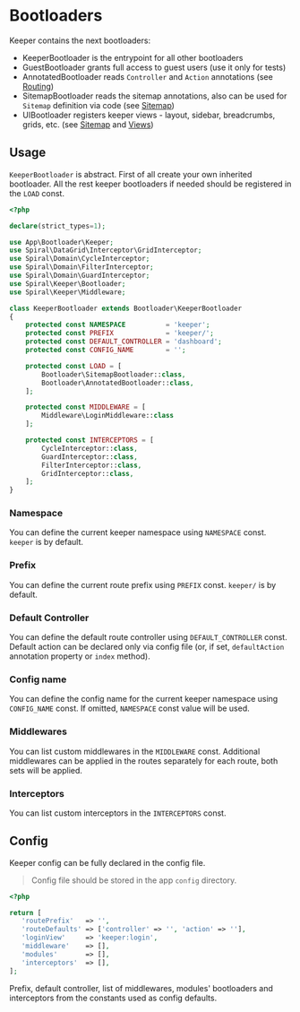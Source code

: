# Bootloaders
Keeper contains the next bootloaders:
- KeeperBootloader is the entrypoint for all other bootloaders
- GuestBootloader grants full access to guest users (use it only for tests)
- AnnotatedBootloader reads `Controller` and `Action` annotations (see [Routing](/keeper/routing.md))
- SitemapBootloader reads the sitemap annotations, also can be used for `Sitemap` definition via code (see [Sitemap](/keeper/sitemap.md))
- UIBootloader registers keeper views - layout, sidebar, breadcrumbs, grids, etc. (see [Sitemap](/keeper/sitemap.md) and [Views](/keeper/views.md))

## Usage
`KeeperBootloader` is abstract. First of all create your own inherited bootloader.
All the rest keeper bootloaders if needed should be registered in the `LOAD` const.
```php
<?php

declare(strict_types=1);

use App\Bootloader\Keeper;
use Spiral\DataGrid\Interceptor\GridInterceptor;
use Spiral\Domain\CycleInterceptor;
use Spiral\Domain\FilterInterceptor;
use Spiral\Domain\GuardInterceptor;
use Spiral\Keeper\Bootloader;
use Spiral\Keeper\Middleware;

class KeeperBootloader extends Bootloader\KeeperBootloader
{
    protected const NAMESPACE          = 'keeper';
    protected const PREFIX             = 'keeper/';
    protected const DEFAULT_CONTROLLER = 'dashboard';
    protected const CONFIG_NAME        = '';

    protected const LOAD = [
        Bootloader\SitemapBootloader::class,
        Bootloader\AnnotatedBootloader::class,
    ];

    protected const MIDDLEWARE = [
        Middleware\LoginMiddleware::class
    ];

    protected const INTERCEPTORS = [
        CycleInterceptor::class,
        GuardInterceptor::class,
        FilterInterceptor::class,
        GridInterceptor::class,
    ];
}
```

### Namespace
You can define the current keeper namespace using `NAMESPACE` const. `keeper` is by default.

### Prefix
You can define the current route prefix using `PREFIX` const. `keeper/` is by default.

### Default Controller
You can define the default route controller using `DEFAULT_CONTROLLER` const.
Default action can be declared only via config file (or, if set, `defaultAction` annotation property or `index` method).

### Config name
You can define the config name for the current keeper namespace using `CONFIG_NAME` const.
If omitted, `NAMESPACE` const value will be used.

### Middlewares
You can list custom middlewares in the `MIDDLEWARE` const.
Additional middlewares can be applied in the routes separately for each route, both sets will be applied.

### Interceptors
You can list custom interceptors in the `INTERCEPTORS` const.

## Config
Keeper config can be fully declared in the config file.
> Config file should be stored in the app `config` directory.
```php
<?php

return [
   'routePrefix'   => '',
   'routeDefaults' => ['controller' => '', 'action' => ''],
   'loginView'     => 'keeper:login',
   'middleware'    => [],
   'modules'       => [],
   'interceptors'  => [],
];
```
Prefix, default controller, list of middlewares, modules' bootloaders and interceptors from the constants used as config defaults.

